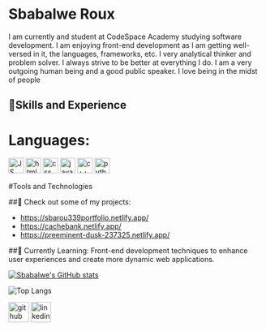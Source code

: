 # Sbabalwe Roux
I am currently and student at CodeSpace Academy studying software development. I am enjoying front-end development as I am getting well-versed in it, the languages, frameworks, etc. I very analytical thinker and problem solver. I always strive to be better at everything I do. I am a very outgoing human being and a good public speaker. I love being in the midst of people

## 🧰Skills and Experience 
# Languages:
<img src="https://cdn-icons-png.flaticon.com/512/5968/5968292.png" alt="JS logo" width="30px" height="30px">    <img src="https://cdn-icons-png.flaticon.com/512/919/919827.png" alt="html logo" width="30px" height="30px"> 
  <img src="https://encrypted-tbn0.gstatic.com/images?q=tbn:ANd9GcQMLtlMYQNeGP2u6r-rfEb8mlzmEQyzbWskVv0AsxLvjw&s" alt="css logo" width="30px" height="30px">   <img src="https://cdn-icons-png.flaticon.com/512/5968/5968282.png" alt="java logo" width="30px" height="30px">   <img src="https://cdn-icons-png.flaticon.com/512/6132/6132222.png" alt="c++ logo" width="30px" height="30px">   <img src="https://w7.pngwing.com/pngs/792/780/png-transparent-python-computer-icons-tutorial-computer-programming-social-icons-miscellaneous-angle-text-thumbnail.png" alt="python logo" width="30px" height="30px">

#Tools and Technologies


##🔭 Check out some of my projects:
  - https://sbarou339portfolio.netlify.app/
  - https://cachebank.netlify.app/
  - https://preeminent-dusk-237325.netlify.app/
  
##🌱 Currently Learning:
Front-end development techniques to enhance user experiences and create more dynamic web applications.  

[![Sbabalwe's GitHub stats](https://github-readme-stats.vercel.app/api?username=SbaRou339&theme=tokyonight)](https://github.com/SbaRou339/github-readme-stats)

![Top Langs](https://github-readme-stats.vercel.app/api/top-langs/?username=SbaRou339&theme=tokyonight)

[<img src='https://cdn.jsdelivr.net/npm/simple-icons@3.0.1/icons/github.svg' alt='github' height='40'>](https://github.com/SbaRoux339)  [<img src='https://cdn.jsdelivr.net/npm/simple-icons@3.0.1/icons/linkedin.svg' alt='linkedin' height='40'>](https://www.linkedin.com/in/https://www.linkedin.com/in/sbabalwe-roux-551991170//)  
